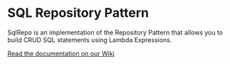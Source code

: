 # SQL Repository Pattern
SqlRepo is an implementation of the Repository Pattern that allows you to build CRUD SQL statements using Lambda Expressions.

[Read the documentation on our Wiki](https://github.com/testpossessed/sqlrepo/wiki)
